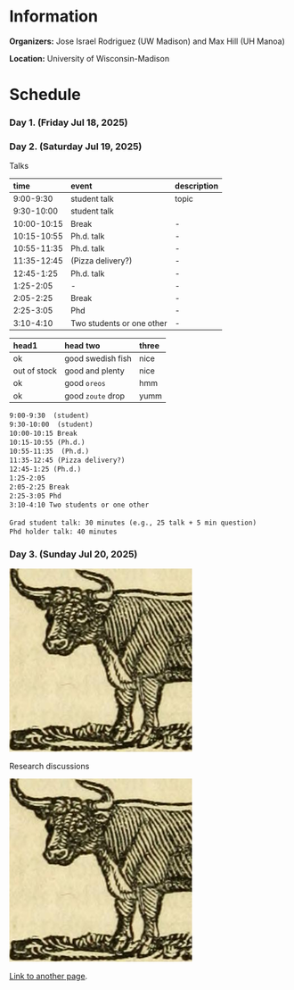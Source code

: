 # Information

**Organizers:** Jose Israel Rodriguez (UW Madison) and Max Hill (UH Manoa)

**Location:** University of Wisconsin-Madison

# Schedule

### Day 1. (Friday Jul 18, 2025)

### Day 2. (Saturday Jul 19, 2025)

Talks

| time        | event                     | description |
|:------------|:--------------------------|:------------|
| 9:00-9:30   | student talk              | topic       |
| 9:30-10:00  | student talk              |             |
| 10:00-10:15 | Break                     |      -      |
| 10:15-10:55 | Ph.d. talk                |      -      |
| 10:55-11:35 | Ph.d. talk                |      -      |
| 11:35-12:45 | (Pizza delivery?)         |      -      |
| 12:45-1:25  | Ph.d. talk                |      -      |
| 1:25-2:05   |                   -       |      -      |
| 2:05-2:25   | Break                     |      -      |
| 2:25-3:05   | Phd                       |     -       |
| 3:10-4:10   | Two students or one other |       -     |

| head1        | head two          | three |
|:-------------|:------------------|:------|
| ok           | good swedish fish | nice  |
| out of stock | good and plenty   | nice  |
| ok           | good `oreos`      | hmm   |
| ok           | good `zoute` drop | yumm  |


```
9:00-9:30  (student)
9:30-10:00  (student)
10:00-10:15 Break
10:15-10:55 (Ph.d.)
10:55-11:35  (Ph.d.)
11:35-12:45 (Pizza delivery?)
12:45-1:25 (Ph.d.) 
1:25-2:05 
2:05-2:25 Break
2:25-3:05 Phd
3:10-4:10 Two students or one other

Grad student talk: 30 minutes (e.g., 25 talk + 5 min question)
Phd holder talk: 40 minutes
```

### Day 3. (Sunday Jul 20, 2025)
![test-image](./images/test.jpeg)


Research discussions


![test-image](https://github.com/max-hill/applied-algebra-day-2025/blob/main/images/test.jpeg)


[Link to another page](./additional-information.md).
